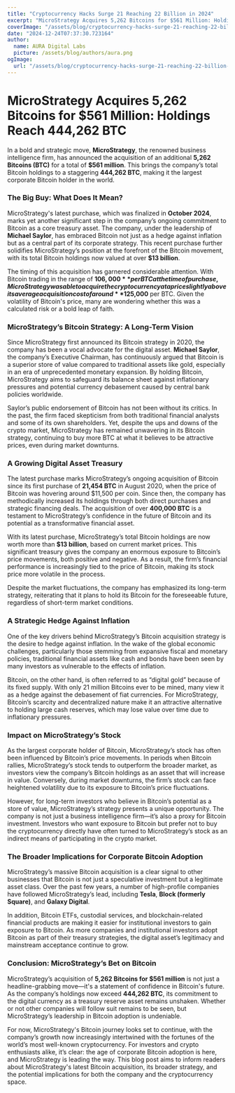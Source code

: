 ```yaml
---
title: "Cryptocurrency Hacks Surge 21 Reaching 22 Billion in 2024"
excerpt: "MicroStrategy Acquires 5,262 Bitcoins for $561 Million: Holdings Reach 444,262 BTC  In a bold and strategic move, **MicroStrategy"
coverImage: "/assets/blog/cryptocurrency-hacks-surge-21-reaching-22-billion-in-2024.jpg"
date: "2024-12-24T07:37:30.723164"
author:
  name: AURA Digital Labs
  picture: /assets/blog/authors/aura.png
ogImage:
  url: "/assets/blog/cryptocurrency-hacks-surge-21-reaching-22-billion-in-2024.jpg"
---
```


# MicroStrategy Acquires 5,262 Bitcoins for $561 Million: Holdings Reach 444,262 BTC

In a bold and strategic move, **MicroStrategy**, the renowned business intelligence firm, has announced the acquisition of an additional **5,262 Bitcoins (BTC)** for a total of **$561 million**. This brings the company’s total Bitcoin holdings to a staggering **444,262 BTC**, making it the largest corporate Bitcoin holder in the world.

### The Big Buy: What Does It Mean?

MicroStrategy's latest purchase, which was finalized in **October 2024**, marks yet another significant step in the company’s ongoing commitment to Bitcoin as a core treasury asset. The company, under the leadership of **Michael Saylor**, has embraced Bitcoin not just as a hedge against inflation but as a central part of its corporate strategy. This recent purchase further solidifies MicroStrategy’s position at the forefront of the Bitcoin movement, with its total Bitcoin holdings now valued at over **$13 billion**.

The timing of this acquisition has garnered considerable attention. With Bitcoin trading in the range of **$106,000** per BTC at the time of purchase, MicroStrategy was able to acquire the cryptocurrency at a price slightly above its average acquisition cost of around **$125,000** per BTC. Given the volatility of Bitcoin's price, many are wondering whether this was a calculated risk or a bold leap of faith.

### MicroStrategy’s Bitcoin Strategy: A Long-Term Vision

Since MicroStrategy first announced its Bitcoin strategy in 2020, the company has been a vocal advocate for the digital asset. **Michael Saylor**, the company’s Executive Chairman, has continuously argued that Bitcoin is a superior store of value compared to traditional assets like gold, especially in an era of unprecedented monetary expansion. By holding Bitcoin, MicroStrategy aims to safeguard its balance sheet against inflationary pressures and potential currency debasement caused by central bank policies worldwide.

Saylor’s public endorsement of Bitcoin has not been without its critics. In the past, the firm faced skepticism from both traditional financial analysts and some of its own shareholders. Yet, despite the ups and downs of the crypto market, MicroStrategy has remained unwavering in its Bitcoin strategy, continuing to buy more BTC at what it believes to be attractive prices, even during market downturns.

### A Growing Digital Asset Treasury

The latest purchase marks MicroStrategy’s ongoing acquisition of Bitcoin since its first purchase of **21,454 BTC** in August 2020, when the price of Bitcoin was hovering around $11,500 per coin. Since then, the company has methodically increased its holdings through both direct purchases and strategic financing deals. The acquisition of over **400,000 BTC** is a testament to MicroStrategy’s confidence in the future of Bitcoin and its potential as a transformative financial asset.

With its latest purchase, MicroStrategy’s total Bitcoin holdings are now worth more than **$13 billion**, based on current market prices. This significant treasury gives the company an enormous exposure to Bitcoin’s price movements, both positive and negative. As a result, the firm’s financial performance is increasingly tied to the price of Bitcoin, making its stock price more volatile in the process.

Despite the market fluctuations, the company has emphasized its long-term strategy, reiterating that it plans to hold its Bitcoin for the foreseeable future, regardless of short-term market conditions.

### A Strategic Hedge Against Inflation

One of the key drivers behind MicroStrategy’s Bitcoin acquisition strategy is the desire to hedge against inflation. In the wake of the global economic challenges, particularly those stemming from expansive fiscal and monetary policies, traditional financial assets like cash and bonds have been seen by many investors as vulnerable to the effects of inflation.

Bitcoin, on the other hand, is often referred to as “digital gold” because of its fixed supply. With only 21 million Bitcoins ever to be mined, many view it as a hedge against the debasement of fiat currencies. For MicroStrategy, Bitcoin’s scarcity and decentralized nature make it an attractive alternative to holding large cash reserves, which may lose value over time due to inflationary pressures.

### Impact on MicroStrategy’s Stock

As the largest corporate holder of Bitcoin, MicroStrategy’s stock has often been influenced by Bitcoin’s price movements. In periods when Bitcoin rallies, MicroStrategy’s stock tends to outperform the broader market, as investors view the company’s Bitcoin holdings as an asset that will increase in value. Conversely, during market downturns, the firm’s stock can face heightened volatility due to its exposure to Bitcoin’s price fluctuations.

However, for long-term investors who believe in Bitcoin’s potential as a store of value, MicroStrategy’s strategy presents a unique opportunity. The company is not just a business intelligence firm—it’s also a proxy for Bitcoin investment. Investors who want exposure to Bitcoin but prefer not to buy the cryptocurrency directly have often turned to MicroStrategy’s stock as an indirect means of participating in the crypto market.

### The Broader Implications for Corporate Bitcoin Adoption

MicroStrategy’s massive Bitcoin acquisition is a clear signal to other businesses that Bitcoin is not just a speculative investment but a legitimate asset class. Over the past few years, a number of high-profile companies have followed MicroStrategy’s lead, including **Tesla**, **Block (formerly Square)**, and **Galaxy Digital**.

In addition, Bitcoin ETFs, custodial services, and blockchain-related financial products are making it easier for institutional investors to gain exposure to Bitcoin. As more companies and institutional investors adopt Bitcoin as part of their treasury strategies, the digital asset’s legitimacy and mainstream acceptance continue to grow.

### Conclusion: MicroStrategy’s Bet on Bitcoin

MicroStrategy’s acquisition of **5,262 Bitcoins for $561 million** is not just a headline-grabbing move—it's a statement of confidence in Bitcoin's future. As the company’s holdings now exceed **444,262 BTC**, its commitment to the digital currency as a treasury reserve asset remains unshaken. Whether or not other companies will follow suit remains to be seen, but MicroStrategy’s leadership in Bitcoin adoption is undeniable.

For now, MicroStrategy's Bitcoin journey looks set to continue, with the company’s growth now increasingly intertwined with the fortunes of the world’s most well-known cryptocurrency. For investors and crypto enthusiasts alike, it’s clear: the age of corporate Bitcoin adoption is here, and MicroStrategy is leading the way.
This blog post aims to inform readers about MicroStrategy's latest Bitcoin acquisition, its broader strategy, and the potential implications for both the company and the cryptocurrency space.